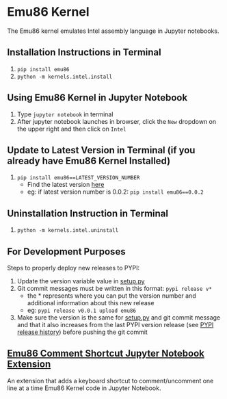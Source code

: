 # Emu86 Kernel
The Emu86 kernel emulates Intel assembly language in Jupyter notebooks.
## Installation Instructions in Terminal
1. `pip install emu86`
2. `python -m kernels.intel.install`
## Using Emu86 Kernel in Jupyter Notebook
1. Type `jupyter notebook` in terminal
2. After jupyter notebook launches in browser, click the `New` dropdown on the upper right and then click on `Intel`
## Update to Latest Version in Terminal (if you already have Emu86 Kernel Installed)
1. `pip install emu86==LATEST_VERSION_NUMBER`
    - Find the latest version [here](https://pypi.org/project/emu86/#history) 
    - eg: if latest version number is 0.0.2: `pip install emu86==0.0.2`
## Uninstallation Instruction in Terminal
1. `python -m kernels.intel.uninstall`
## For Development Purposes
Steps to properly deploy new releases to PYPI:
1. Update the version variable value in [setup.py](https://github.com/gcallah/Emu86/blob/master/setup.py)
2. Git commit messages must be written in this format: `pypi release v*`
    - the * represents where you can put the version number and additional information about this new release
    - eg: `pypi release v0.0.1 upload emu86`
3.  Make sure the version is the same for [setup.py](https://github.com/gcallah/Emu86/blob/master/setup.py) and git commit message and that it also increases from the last PYPI version release (see [PYPI release history](https://pypi.org/project/emu86/#history)) before pushing the git commit 
## [Emu86 Comment Shortcut Jupyter Notebook Extension](https://github.com/sx563/Emu86_Comment_Shortcut_Jupyter_Notebook_Extension)
An extension that adds a keyboard shortcut to comment/uncomment one line at a time Emu86 Kernel code in Jupyter Notebook.



